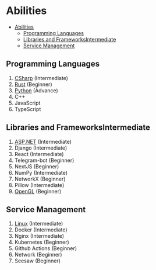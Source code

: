 # Abilities

- [Abilities](#abilities)
  - [Programming Languages](#programming-languages)
  - [Libraries and FrameworksIntermediate](#libraries-and-frameworksintermediate)
  - [Service Management](#service-management)

## Programming Languages

1. [CSharp](./CSharp.md) (Intermediate)
2. [Rust](./Rust.md) (Beginner)
3. [Python](./Python.md) (Advance)
4. C++
5. JavaScript
6. TypeScript



## Libraries and FrameworksIntermediate

1. [ASP.NET](./ASPNET.md) (Intermediate)
2. Django (Intermediate)
3. React (Intermediate)
4. Telegram-bot (Beginner)
5. NextJS (Beginner)
6. NumPy (Intermediate)
7. NetworkX (Beginner)
8. Pillow (Intermediate)
9. [OpenGL](./OpenGL.md) (Beginner)

## Service Management

1. [Linux](./Linux.md) (Intermediate)
2. Docker (Intermediate)
3. Nginx (Intermediate)
4. Kubernetes (Beginner)
5. Github Actions (Beginner)
6. Network (Beginner)
7. Seesaw (Beginner)
